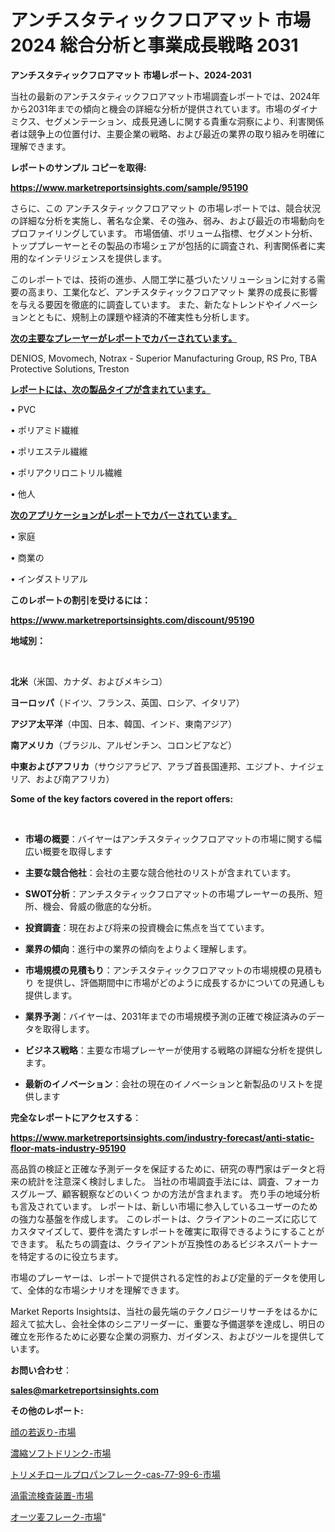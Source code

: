 # アンチスタティックフロアマット 市場 2024 総合分析と事業成長戦略 2031

<strong>アンチスタティックフロアマット 市場レポート、2024-2031</strong>

当社の最新のアンチスタティックフロアマット市場調査レポートでは、2024年から2031年までの傾向と機会の詳細な分析が提供されています。市場のダイナミクス、セグメンテーション、成長見通しに関する貴重な洞察により、利害関係者は競争上の位置付け、主要企業の戦略、および最近の業界の取り組みを明確に理解できます。



<strong>レポートのサンプル コピーを取得:</strong> <a href=https://www.marketreportsinsights.com/sample/95190>

<strong><u>https://www.marketreportsinsights.com/sample/95190</u></strong></a>

さらに、この アンチスタティックフロアマット の市場レポートでは、競合状況の詳細な分析を実施し、著名な企業、その強み、弱み、および最近の市場動向をプロファイリングしています。 市場価値、ボリューム指標、セグメント分析、トッププレーヤーとその製品の市場シェアが包括的に調査され、利害関係者に実用的なインテリジェンスを提供します。

このレポートでは、技術の進歩、人間工学に基づいたソリューションに対する需要の高まり、工業化など、アンチスタティックフロアマット 業界の成長に影響を与える要因を徹底的に調査しています。 また、新たなトレンドやイノベーションとともに、規制上の課題や経済的不確実性も分析します。



<strong><u>次の主要なプレーヤーがレポートでカバーされています。</u></strong>

DENIOS, Movomech, Notrax - Superior Manufacturing Group, RS Pro, TBA Protective Solutions, Treston



<strong><u><b>レポートには、次の製品タイプが含まれています。</b></u></strong>

• PVC

• ポリアミド繊維

• ポリエステル繊維

• ポリアクリロニトリル繊維

• 他人



<strong><u><b>次のアプリケーションがレポートでカバーされています。</b></u></strong>

• 家庭

• 商業の

• インダストリアル



<strong><b>このレポートの割引を受けるには：</b></strong>

<a href=https://www.marketreportsinsights.com/discount/95190>

<strong><u>https://www.marketreportsinsights.com/discount/95190</u></strong></a>



<strong>地域別：</strong>

<strong> </strong>



<strong>北米</strong>（米国、カナダ、およびメキシコ）



<strong>ヨーロッパ</strong>（ドイツ、フランス、英国、ロシア、イタリア）



<strong>アジア太平洋</strong>（中国、日本、韓国、インド、東南アジア）



<strong>南アメリカ</strong>（ブラジル、アルゼンチン、コロンビアなど）



<strong>中東およびアフリカ</strong>（サウジアラビア、アラブ首長国連邦、エジプト、ナイジェリア、および南アフリカ）



<strong>Some of the key factors covered in the report offers:</strong>

<strong> </strong>
<ul>
  <li>

<strong>市場の概要</strong>：バイヤーはアンチスタティックフロアマットの市場に関する幅広い概要を取得します</li>
  <li>

<strong>主要な競合他社</strong>：会社の主要な競合他社のリストが含まれています。</li>
  <li>

<strong>SWOT分析</strong>：アンチスタティックフロアマットの市場プレーヤーの長所、短所、機会、脅威の徹底的な分析。</li>
  <li>

<strong>投資調査</strong>：現在および将来の投資機会に焦点を当てています。</li>
  <li>

<strong>業界の傾向</strong>：進行中の業界の傾向をよりよく理解します。</li>
  <li>

<strong>市場規模の見積もり</strong>：アンチスタティックフロアマットの市場規模の見積もり を提供し、評価期間中に市場がどのように成長するかについての見通しも提供します。</li>
  <li>

<strong>業界予測</strong>：バイヤーは、2031年までの市場規模予測の正確で検証済みのデータを取得します。</li>
  <li>

<strong>ビジネス戦略</strong>：主要な市場プレーヤーが使用する戦略の詳細な分析を提供します。</li>
  <li>

<strong>最新のイノベーション</strong>：会社の現在のイノベーションと新製品のリストを提供します</li>
</ul>


<strong>完全なレポートにアクセスする</strong>：

<a href=https://www.marketreportsinsights.com/industry-forecast/anti-static-floor-mats-industry-95190>

<strong><u>https://www.marketreportsinsights.com/industry-forecast/anti-static-floor-mats-industry-95190</u></strong></a>

高品質の検証と正確な予測データを保証するために、研究の専門家はデータと将来の統計を注意深く検討しました。 当社の市場調査手法には、調査、フォーカスグループ、顧客観察などのいくつ かの方法が含まれます。 売り手の地域分析も言及されています。 レポートは、新しい市場に参入しているユーザーのための強力な基盤を作成します。 このレポートは、クライアントのニーズに応じてカスタマイズして、要件を満たすレポートを確実に取得できるようにすることができます。 私たちの調査は、クライアントが互換性のあるビジネスパートナーを特定するのに役立ちます。

市場のプレーヤーは、レポートで提供される定性的および定量的データを使用して、全体的な市場シナリオを理解できます。

Market Reports Insightsは、当社の最先端のテクノロジーリサーチをはるかに超えて拡大し、会社全体のシニアリーダーに、重要な予備選挙を達成し、明日の確立を形作るために必要な企業の洞察力、ガイダンス、およびツールを提供しています。



<strong><b>お問い合わせ</b></strong>：

<a href=mailto:sales@marketreportsinsights.com>

<strong><u>sales@marketreportsinsights.com</u></strong></a>



<strong>その他のレポート:</strong>

<a href=https://www.linkedin.com/pulse/顔の若返り-市場-2023-年のダイナミクスとビジネストレンド-2030-wcbff/>顔の若返り-市場</a>

<a href=https://www.linkedin.com/pulse/濃縮ソフトドリンク-市場-2023-推進要因と成長機会-2030-analytics-achievers-24-analysis-0vxkf/>濃縮ソフトドリンク-市場</a>

<a href=https://www.linkedin.com/pulse/トリメチロールプロパンフレーク-cas-77-99-6-市場-2023-推進要因と成長機会-2030-pr-news-hub-b0e1f/>トリメチロールプロパンフレーク-cas-77-99-6-市場</a>

<a href=https://www.linkedin.com/pulse/渦電流検査装置-市場-2023-推進要因と成長機会-2030-consumer-connection-collective-360-hdhxf/>渦電流検査装置-市場</a>

<a href=https://www.linkedin.com/pulse/オーツ麦フレーク-市場-2023-総合分析と事業成長戦略-2030-pr-news-hub-hjkaf/>オーツ麦フレーク-市場</a>"
